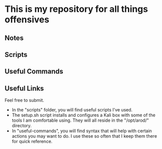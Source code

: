 # This is my repository for all things offensives

## Notes
## Scripts
## Useful Commands
## Useful Links

Feel free to submit.

- In the "scripts" folder, you will find useful scripts I've used.
- The setup.sh script installs and configures a Kali box with some of the tools I am comfortable using. They will all reside in the "/opt/arod/" directory.
- In "useful-commands", you will find syntax that will help with certain actions you may want to do. I use these so often that I keep them there for quick reference. 

